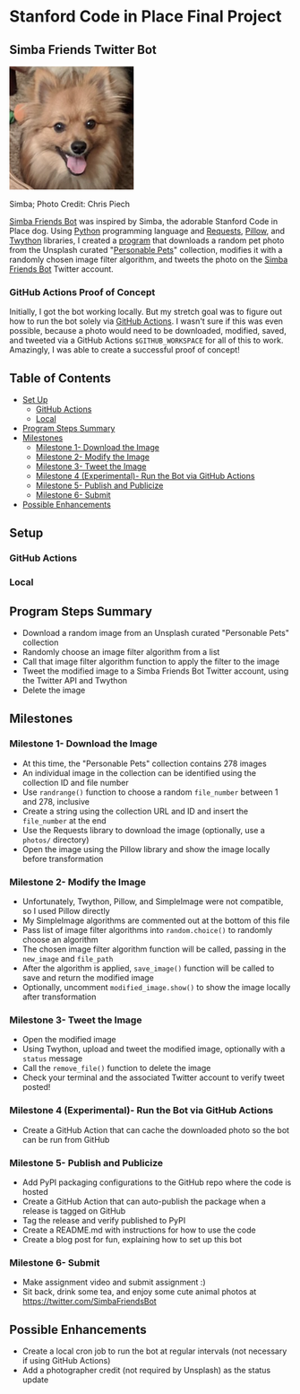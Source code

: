 # Stanford Code in Place Final Project

## Simba Friends Twitter Bot

![](simba.png)

Simba; Photo Credit: Chris Piech

[Simba Friends Bot](https://twitter.com/SimbaFriendsBot) was inspired by Simba, the adorable Stanford Code in Place dog. Using [Python](https://www.python.org/) programming language and [Requests](https://requests.readthedocs.io/en/master/), [Pillow](https://pillow.readthedocs.io/en/stable/), and [Twython](https://twython.readthedocs.io/en/latest/) libraries, I created a [program](photo.py) that downloads a random pet photo from the Unsplash curated "[Personable Pets](https://unsplash.com/collections/2489501/personable-pets)" collection, modifies it with a randomly chosen image filter algorithm, and tweets the photo on the [Simba Friends Bot](https://twitter.com/SimbaFriendsBot) Twitter account. 

### GitHub Actions Proof of Concept

Initially, I got the bot working locally. But my stretch goal was to figure out how to run the bot solely via [GitHub Actions](https://github.com/features/actions). I wasn't sure if this was even possible, because a photo would need to be downloaded, modified, saved, and tweeted via a GitHub Actions `$GITHUB_WORKSPACE` for all of this to work. Amazingly, I was able to create a successful proof of concept!

Table of Contents
-----------------

* [Set Up](#set-up)
  * [GitHub Actions](#github-actions)
  * [Local](#local)
* [Program Steps Summary](#program-steps-summary)
* [Milestones](#milestones)
  * [Milestone 1- Download the Image](#milestone-1--download-the-image)
  * [Milestone 2- Modify the Image](#milestone-2--modify-the-image)
  * [Milestone 3- Tweet the Image](#milestone-3--tweet-the-image)
  * [Milestone 4 (Experimental)- Run the Bot via GitHub Actions](#milestone-4-experimental--run-the-bot-via-github-actions)
  * [Milestone 5- Publish and Publicize](#milestone-5--publish-and-publicize)
  * [Milestone 6- Submit](#milestone-6--submit)
* [Possible Enhancements](#possible-enhancements)

## Setup

### GitHub Actions

### Local

## Program Steps Summary

* Download a random image from an Unsplash curated "Personable Pets" collection
* Randomly choose an image filter algorithm from a list
* Call that image filter algorithm function to apply the filter to the image
* Tweet the modified image to a Simba Friends Bot Twitter account, using the Twitter API and Twython
* Delete the image

## Milestones

### Milestone 1- Download the Image

* At this time, the "Personable Pets" collection contains 278 images
* An individual image in the collection can be identified using the collection ID and file number
* Use `randrange()` function to choose a random `file_number` between 1 and 278, inclusive
* Create a string using the collection URL and ID and insert the `file_number` at the end
* Use the Requests library to download the image (optionally, use a `photos/` directory)
* Open the image using the Pillow library and show the image locally before transformation

### Milestone 2- Modify the Image

* Unfortunately, Twython, Pillow, and SimpleImage were not compatible, so I used Pillow directly
* My SimpleImage algorithms are commented out at the bottom of this file
* Pass list of image filter algorithms into `random.choice()` to randomly choose an algorithm
* The chosen image filter algorithm function will be called, passing in the `new_image` and `file_path`
* After the algorithm is applied, `save_image()` function will be called to save and return the modified image
* Optionally, uncomment `modified_image.show()` to show the image locally after transformation

### Milestone 3- Tweet the Image

* Open the modified image
* Using Twython, upload and tweet the modified image, optionally with a `status` message
* Call the `remove_file()` function to delete the image
* Check your terminal and the associated Twitter account to verify tweet posted! 

### Milestone 4 (Experimental)- Run the Bot via GitHub Actions

* Create a GitHub Action that can cache the downloaded photo so the bot can be run from GitHub

### Milestone 5- Publish and Publicize

* Add PyPI packaging configurations to the GitHub repo where the code is hosted
* Create a GitHub Action that can auto-publish the package when a release is tagged on GitHub
* Tag the release and verify published to PyPI
* Create a README.md with instructions for how to use the code
* Create a blog post for fun, explaining how to set up this bot

### Milestone 6- Submit

* Make assignment video and submit assignment :)
* Sit back, drink some tea, and enjoy some cute animal photos at https://twitter.com/SimbaFriendsBot 

## Possible Enhancements

* Create a local cron job to run the bot at regular intervals (not necessary if using GitHub Actions)
* Add a photographer credit (not required by Unsplash) as the status update
